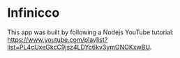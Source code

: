 # Infinicco

This app was built by following a Nodejs YouTube tutorial: https://www.youtube.com/playlist?list=PL4cUxeGkcC9jsz4LDYc6kv3ymONOKxwBU.
